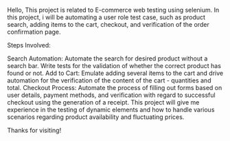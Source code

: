 Hello, This project is related to E-commerce web testing using selenium. In this project, i will be automating a user role test case, such as product search, adding items to the cart, checkout, and verification of the order confirmation page.



Steps Involved:

Search Automation: Automate the search for desired product without a search bar. Write tests for the validation of whether the correct product has found or not.
Add to Cart: Emulate adding several items to the cart and drive automation for the verification of the content of the cart - quantities and total.
Checkout Process: Automate the process of filling out forms based on user details, payment methods, and verification with regard to successful checkout using the generation of a receipt.
This project will give me experience in the testing of dynamic elements and how to handle various scenarios regarding product availability and fluctuating prices.

Thanks for visiting!
